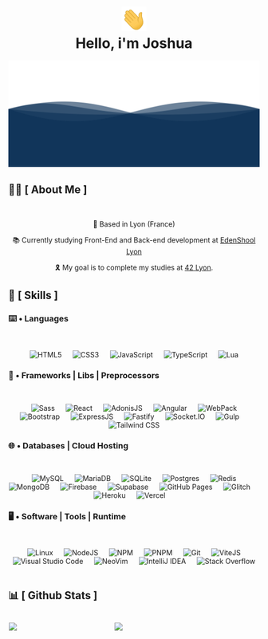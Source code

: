 <div align="center">
<h1 align="center"><img width="50" src="./resources/waving.gif"><br/>Hello, i'm Joshua</h1>
</div>

<div align="center">
  <img  src="./resources/wave.svg"
       alt="processor" /></a>
</div>

## 🙋‍♂️ [ About Me ]
<br/>
<p align='center'>📍 Based in Lyon (France)</p>
<p align='center'>📚 Currently studying Front-End and Back-end development at <a href="https://edenschool.fr">EdenShool Lyon</a></p>
<p align='center'>🎗️ My goal is to complete my studies at <a href="https://42lyon.fr/">42 Lyon</a>.</p>


## 🧠 [ Skills ]

### ⌨️ • Languages
<br/>
<p align="center"> 
  &emsp;
  <img alt="HTML5" src="https://img.shields.io/badge/HTML-e86328?style=for-the-badge&logo=html5&logoColor=white"/>
  &emsp;
  <img alt="CSS3" src="https://img.shields.io/badge/CSS-2965f1?style=for-the-badge&logo=css3&logoColor=white"/>
  &emsp;
  <img alt="JavaScript" src="https://img.shields.io/badge/Javascript-e6d34b?style=for-the-badge&logo=javascript&logoColor=black"/>
  &emsp;
  <img alt="TypeScript" src="https://img.shields.io/badge/typescript-%23007ACC.svg?style=for-the-badge&logo=typescript&logoColor=white"/>
  &emsp;
  <img alt="Lua" src="https://img.shields.io/badge/lua-%232C2D72.svg?style=for-the-badge&logo=lua&logoColor=white"/>
  &emsp;
</p>

### 🧰 • Frameworks | Libs | Preprocessors
<br/>
<p align="center"> 
  &emsp;
  <img alt="Sass" src="https://img.shields.io/badge/SASS-hotpink.svg?style=for-the-badge&logo=SASS&logoColor=white"/>
  &emsp;
  <img alt="React" src="https://img.shields.io/badge/React-6adcf5?style=for-the-badge&logo=react&logoColor=black"/>
  &emsp;
  <img alt="AdonisJS" src="https://img.shields.io/badge/adonisjs-%23220052.svg?style=for-the-badge&logo=adonisjs&logoColor=white"/>
  &emsp;
  <img alt="Angular" src="https://img.shields.io/badge/angular-%23DD0031.svg?style=for-the-badge&logo=angular&logoColor=white"/>
  &emsp;
  <img alt="WebPack" src="https://img.shields.io/badge/webpack-%238DD6F9.svg?style=for-the-badge&logo=webpack&logoColor=black"/>
  &emsp;
  <img alt="Bootstrap" src="https://img.shields.io/badge/bootstrap-%238511FA.svg?style=for-the-badge&logo=bootstrap&logoColor=white"/>
  &emsp;
  <img alt="ExpressJS" src="https://img.shields.io/badge/express.js-%23404d59.svg?style=for-the-badge&logo=express&logoColor=%2361DAFB"/>
  &emsp;
  <img alt="Fastify" src="https://img.shields.io/badge/fastify-%23000000.svg?style=for-the-badge&logo=fastify&logoColor=white"/>
  &emsp;
  <img alt="Socket.IO" src="https://img.shields.io/badge/Socket.io-black?style=for-the-badge&logo=socket.io&badgeColor=010101"/>
  &emsp;
  <img alt="Gulp" src="https://img.shields.io/badge/GULP-%23CF4647.svg?style=for-the-badge&logo=gulp&logoColor=white"/>
  &emsp;
  <img alt="Tailwind CSS" src="https://img.shields.io/badge/tailwindcss-%2338B2AC.svg?style=for-the-badge&logo=tailwind-css&logoColor=white"/>
</p>

### 🌐 • Databases | Cloud Hosting
<br/>
<p align="center">
  &emsp;
  <img alt="MySQL" src="https://img.shields.io/badge/MySQL-00000F?style=for-the-badge&logo=mysql&logoColor=white">
  &emsp;
  <img alt="MariaDB" src="https://img.shields.io/badge/MariaDB-003545?style=for-the-badge&logo=mariadb&logoColor=white"/>
  &emsp;
  <img alt="SQLite" src="https://img.shields.io/badge/SQLite-07405E?style=for-the-badge&logo=sqlite&logoColor=white"/>
  &emsp;
  <img alt="Postgres" src="https://img.shields.io/badge/postgres-%23316192.svg?style=for-the-badge&logo=postgresql&logoColor=white"/>
  &emsp;
  <img alt="Redis" src="https://img.shields.io/badge/redis-%23DD0031.svg?style=for-the-badge&logo=redis&logoColor=white"/>
  &emsp;
  <img alt="MongoDB" src="https://img.shields.io/badge/Mongo DB-4DB33D?style=for-the-badge&logo=mongodb&logoColor=white">
  &emsp;
  <img alt="Firebase" src="https://img.shields.io/badge/Firebase-039BE5?style=for-the-badge&logo=Firebase&logoColor=white"/>
  &emsp;
  <img alt="Supabase" src="https://img.shields.io/badge/Supabase-3ECF8E?style=for-the-badge&logo=supabase&logoColor=white"/>
  &emsp;
  <img alt="GitHub Pages" src="https://img.shields.io/badge/github%20pages-121013?style=for-the-badge&logo=github&logoColor=white">
  &emsp;
  <img alt="Glitch" src="https://img.shields.io/badge/glitch-%233333FF.svg?style=for-the-badge&logo=glitch&logoColor=white"/>
  &emsp;
  <img alt="Heroku" src="https://img.shields.io/badge/heroku-%23430098.svg?style=for-the-badge&logo=heroku&logoColor=white"/>
  &emsp;
  <img alt="Vercel" src="https://img.shields.io/badge/vercel-%23000000.svg?style=for-the-badge&logo=vercel&logoColor=white"/>
  &emsp;
</p>

 ### 🖥️ • Software | Tools | Runtime
 <br/>
<p align="center">
  &emsp;
  <img alt="Linux" src="https://img.shields.io/badge/Linux-FCC624?style=for-the-badge&logo=linux&logoColor=black">
  &emsp;
  <img alt="NodeJS" src="https://img.shields.io/badge/Node.JS-036e02?style=for-the-badge&logo=node.js&logoColor=white"/>
  &emsp;
  <img alt="NPM" src="https://img.shields.io/badge/NPM-%23CB3837.svg?style=for-the-badge&logo=npm&logoColor=white"/>
  &emsp;
  <img alt="PNPM" src="https://img.shields.io/badge/pnpm-%234a4a4a.svg?style=for-the-badge&logo=pnpm&logoColor=f69220"/>
  &emsp;
  <img alt="Git" src="https://img.shields.io/badge/Git-F05032?style=for-the-badge&logo=git&logoColor=white">
  &emsp;
  <img alt="ViteJS" src="https://img.shields.io/badge/vite-%23646CFF.svg?style=for-the-badge&logo=vite&logoColor=white"/>
  &emsp;
  <img alt="Visual Studio Code" src="https://img.shields.io/badge/Visual_Studio_Code-0078D4?style=for-the-badge&logo=visual%20studio%20code&logoColor=white">
  &emsp;
  <img alt="NeoVim" src="https://img.shields.io/badge/NeoVim-%2357A143.svg?&style=for-the-badge&logo=neovim&logoColor=white"/>
  &emsp;
  <img alt="IntelliJ IDEA" src="https://img.shields.io/badge/IntelliJIDEA-000000.svg?style=for-the-badge&logo=intellij-idea&logoColor=white">
  &emsp;
  <img alt="Stack Overflow" src="https://img.shields.io/badge/Stack_Overflow-FE7A16?style=for-the-badge&logo=stack-overflow&logoColor=white">
  &emsp;
</p>

## 📊 [ Github Stats ]
<br/>
<div align="center" style="display: flex; justify-content: space-around;">
  <img width="41.7%" src='https://github-readme-stats.vercel.app/api/top-langs/?username=IMTR0J4NV2&layout=compact&langs_count=8&theme=github_dark&hide=roff,objective-c'/>
  <br/>
  <img width="57.7%" src='https://github-readme-stats.vercel.app/api?username=IMTR0J4NV2&count_private=true&theme=github_dark'/>
</div>
